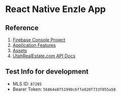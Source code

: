 ﻿# React Native Enzle App

## Reference
1. [Firebase Console Project](https://console.firebase.google.com/project/enzle-android/settings/general/web:YTFiYmNlYzItZDI4OS00YTUwLWJhOGItMjM1MWMxNGUwZWM1)
2. [Application Features](https://drive.google.com/file/d/1fDAnUQ18t1orixMc5Pl3i9OZfLfqzafD/view)
3. [Assets](https://www.dropbox.com/sh/o04hrj841qvxlzs/AAAtoXKENJO4q7HxXCu1RMGja?dl=0)
4. [UtahRealEstate.com API Docs](https://vendor.utahrealestate.com/webapi/docs)

## Test Info for development
- MLS ID: `87205`
- Bearer Token: `56864e8f51990c6ffa920f733f055a58`		

